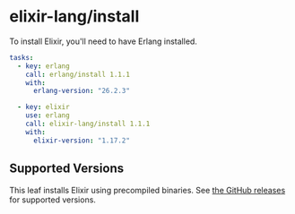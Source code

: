 # elixir-lang/install

To install Elixir, you'll need to have Erlang installed.

```yaml
tasks:
  - key: erlang
    call: erlang/install 1.1.1
    with:
      erlang-version: "26.2.3"

  - key: elixir
    use: erlang
    call: elixir-lang/install 1.1.1
    with:
      elixir-version: "1.17.2"
```

## Supported Versions

This leaf installs Elixir using precompiled binaries.
See [the GitHub releases](https://github.com/elixir-lang/elixir/releases) for supported versions.
